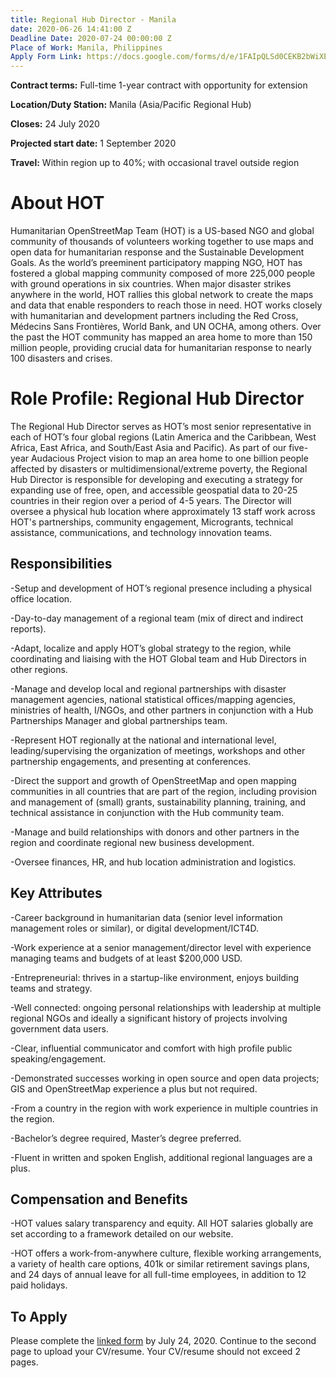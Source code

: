 ```yaml
---
title: Regional Hub Director - Manila
date: 2020-06-26 14:41:00 Z
Deadline Date: 2020-07-24 00:00:00 Z
Place of Work: Manila, Philippines
Apply Form Link: https://docs.google.com/forms/d/e/1FAIpQLSd0CEKB2bWiXE_2Ui93KTXpJWwBTwlQDnHTwVojTMkel8mSKA/viewform?usp=sf_link
---
```


**Contract terms:** Full-time 1-year contract with opportunity for extension

**Location/Duty Station:** Manila (Asia/Pacific Regional Hub)

**Closes:** 24 July 2020

**Projected start date:** 1 September 2020

**Travel:** Within region up to 40%; with occasional travel outside region

# About HOT

Humanitarian OpenStreetMap Team (HOT) is a US-based NGO and global community of thousands of volunteers working together to use maps and open data for humanitarian response and the Sustainable Development Goals. As the world’s preeminent participatory mapping NGO, HOT has fostered a global mapping community composed of more 225,000 people with ground operations in six countries. When major disaster strikes anywhere in the world, HOT rallies this global network to create the maps and data that enable responders to reach those in need. HOT works closely with humanitarian and development partners including the Red Cross, Médecins Sans Frontières, World Bank, and UN OCHA, among others. Over the past the HOT community has mapped an area home to more than 150 million people, providing crucial data for humanitarian response to nearly 100 disasters and crises.

# Role Profile: Regional Hub Director

The Regional Hub Director serves as HOT’s most senior representative in each of HOT’s four global regions (Latin America and the Caribbean, West Africa, East Africa, and South/East Asia and Pacific). As part of our five-year Audacious Project vision to map an area home to one billion people affected by disasters or multidimensional/extreme poverty, the Regional Hub Director is responsible for developing and executing a strategy for expanding use of free, open, and accessible geospatial data to 20-25 countries in their region over a period of 4-5 years. The Director will oversee a physical hub location where approximately 13 staff work across HOT's partnerships, community engagement, Microgrants, technical assistance, communications, and technology innovation teams.

## Responsibilities

-Setup and development of HOT’s regional presence including a physical office location.

-Day-to-day management of a regional team (mix of direct and indirect reports).

-Adapt, localize and apply HOT’s global strategy to the region, while coordinating and liaising with the HOT Global team and Hub Directors in other regions.

-Manage and develop local and regional partnerships with disaster management agencies, national statistical offices/mapping agencies, ministries of health, I/NGOs, and other partners in conjunction with a Hub Partnerships Manager and global partnerships team.

-Represent HOT regionally at the national and international level, leading/supervising the organization of meetings, workshops and other partnership engagements, and presenting at conferences.

-Direct the support and growth of OpenStreetMap and open mapping communities in all countries that are part of the region, including provision and management of (small) grants, sustainability planning, training, and technical assistance in conjunction with the Hub community team.

-Manage and build relationships with donors and other partners in the region and coordinate regional new business development.

-Oversee finances, HR, and hub location administration and logistics.

## Key Attributes

-Career background in humanitarian data (senior level information management roles or similar), or digital development/ICT4D. 

-Work experience at a senior management/director level with experience managing teams and budgets of at least $200,000 USD.

-Entrepreneurial: thrives in a startup-like environment, enjoys building teams and strategy.

-Well connected: ongoing personal relationships with leadership at multiple regional NGOs and ideally a significant history of projects involving government data users.

-Clear, influential communicator and comfort with high profile public speaking/engagement.

-Demonstrated successes working in open source and open data projects; GIS and OpenStreetMap experience a plus but not required.

-From a country in the region with work experience in multiple countries in the region.

-Bachelor’s degree required, Master’s degree preferred.

-Fluent in written and spoken English, additional regional languages are a plus.

## Compensation and Benefits

-HOT values salary transparency and equity. All HOT salaries globally are set according to a framework detailed on our website.

-HOT offers a work-from-anywhere culture, flexible working arrangements, a variety of health care options, 401k  or similar retirement savings plans, and 24 days of annual leave for all full-time employees, in addition to 12 paid holidays. 

## To Apply

Please complete the [linked form](https://docs.google.com/forms/d/e/1FAIpQLSd0CEKB2bWiXE_2Ui93KTXpJWwBTwlQDnHTwVojTMkel8mSKA/viewform?usp=sf_link) by July 24, 2020. Continue to the second page to upload your CV/resume. Your CV/resume should not exceed 2 pages.